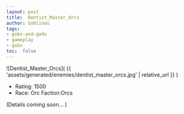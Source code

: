 ```yaml
---
layout: post
title:  Dentist_Master_Orcs
author: Goblinou
tags:
- gobs-and-gods
- gameplay
- gobs
toc:  false
---
```


![Dentist_Master_Orcs]( {{ 'assets/generated/enemies/dentist_master_orcs.jpg' | relative_url }} )
- Rating: 1500
- Race: Orc  Faction:Orcs

(Details coming soon... )